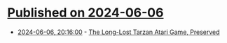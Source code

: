 # [Published on 2024-06-06](index.md)

* [2024-06-06, 20:16:00](https://soylentnews.org/article.pl?sid=24/06/06/0047237&from=rss) - [The Long-Lost Tarzan Atari Game, Preserved](https://soylentnews.org/article.pl?sid=24/06/06/0047237&from=rss)
